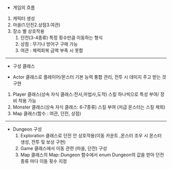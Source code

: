 * 게임의 흐름
  
1. 캐릭터 생성
2. 마을(1.던전2.상점3.여관)
3. 장소 별 상호작용
    1. 던전(3-4종류) 특정 횟수만큼 이동하는 형식
    2. 상점 : 무기나 방어구 구매 가능
    3. 여관 : 체력회복 금액 부족 시 못함

----------------------------------------------------------
* 구성 클래스
  
* Actor 클래스로 플레이어/몬스터 기본 능력 통합 관리, 전투 시 데미지 주고 받는 것 구현
1. Player 클래스(상속 자식 클래스:전사,마법사,도적) 스킬 하나씩으로 특성 부여/ 장비 착용 가능
2. Monster 클래스(상속 자식 클래스: 6-7종류) 스킬 부여 (저급 몬스터는 스킬 제외)
3. Map 클래스(함수 : 여관, 던전, 상점)
----------------------------------------------------------
* Dungeon 구성
  1. Exploration 클래스로 던전 안 상호작용(이동 카운트 ,몬스터 조우 시 몬스터 생성, 전투 및 보상 구현)
  2. Game 클래스에서 이동 관련 (마을, 던전) 구성
  3. Map 클래스의 Map::Dungeon 함수에서 enum Dungeon의 값을 받아 던전 종류 마다 이동 횟수 지정

